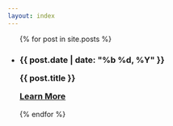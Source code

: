 ```yaml
---
layout: index
---
```


<ul class="list-unstyled">
    {% for post in site.posts %}
      <li class="d-flex row col-12">
      <h3 class="d-flex">
        <span class="col-3 fw-lighter fst-italic text-center"><i class="fa-regular fa-calendar"></i>
            {{ post.date | date: "%b %d, %Y" }}
        </span>
        <div class="col mb-3">
          <p class="mb-0">
            {{ post.title }}
          </p>
          <a href="{{ post.url }}" class="news-detail fs-6">
            Learn More
          </a>
        </div>
        </h3>
      </li>
    {% endfor %}
</ul>
